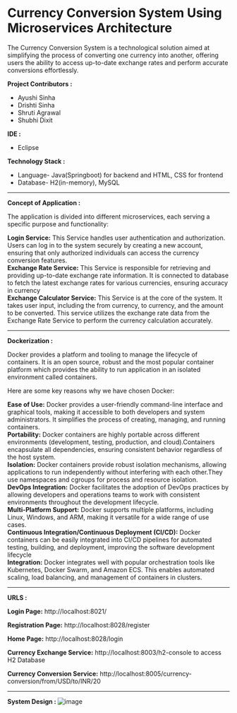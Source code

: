# Currency Conversion System Using Microservices Architecture

The Currency Conversion System is a technological solution aimed at simplifying the process of converting one currency into another, offering users the ability to access up-to-date exchange rates and perform accurate conversions effortlessly. 

<b> Project Contributors : </b>
* Ayushi Sinha
* Drishti Sinha
* Shruti Agrawal
* Shubhi Dixit

<b> IDE : </b> 
* Eclipse

<b> Technology Stack : </b>
* Language- Java(Springboot) for backend and HTML, CSS for frontend
* Database- H2(in-memory), MySQL
<hr>
<b> Concept of Application : </b>

The application is divided into different microservices, each serving a specific purpose and functionality:

**Login Service:** This Service handles user authentication and authorization. Users can log in to the system securely by creating a new account, ensuring that only authorized individuals can access the currency conversion features.
<br>
**Exchange Rate Service:** This Service is responsible for retrieving and providing up-to-date exchange rate information. It is connected to database to fetch the latest exchange rates for various currencies, ensuring accuracy in currency
<br>
**Exchange Calculator Service:** This Service is at the core of the system. It takes user input, including the from currency, to currency, and the amount to be converted. This service utilizes the exchange rate data from the Exchange Rate Service to perform the currency calculation accurately.
<hr>
<b> Dockerization : </b>

Docker provides a platform and tooling to manage the lifecycle of containers. It is an open source, robust and the most popular container platform which provides the ability to run application in an isolated environment called containers.

Here are some key reasons why we have chosen Docker:

**Ease of Use:** Docker provides a user-friendly command-line interface and graphical tools, making it accessible to both developers and system administrators. It simplifies the process of creating, managing, and running containers.
<br>
**Portability:** Docker containers are highly portable across different environments (development, testing, production, and cloud).Containers encapsulate all dependencies, ensuring consistent behavior regardless of the host system.
<br>
**Isolation:** Docker containers provide robust isolation mechanisms, allowing applications to run independently without interfering with each other.They use namespaces and cgroups for process and resource isolation.
<br>
**DevOps Integration:** Docker facilitates the adoption of DevOps practices by allowing developers and operations teams to work with consistent environments throughout the development lifecycle.
<br>
**Multi-Platform Support:** Docker supports multiple platforms, including Linux, Windows, and ARM, making it versatile for a wide range of use cases.
<br>
**Continuous Integration/Continuous Deployment (CI/CD):** Docker containers can be easily integrated into CI/CD pipelines for automated testing, building, and deployment, improving the software development lifecycle
<br>
**Integration:** Docker integrates well with popular orchestration tools like Kubernetes, Docker Swarm, and Amazon ECS. This enables automated scaling, load balancing, and management of containers in clusters.
 <hr>
 <b> URLS : </b>

**Login Page:** http://localhost:8021/

**Registration Page:** http://localhost:8028/register

**Home Page:** http://localhost:8028/login

**Currency Exchange Service:** http://localhost:8003/h2-console to access H2 Database

**Currency Conversion Service:** http://localhost:8005/currency-conversion/from/USD/to/INR/20
<hr>

<b> System Design : </b>
![image](https://github.com/Shubhiidixit/Microservices-Springboot/assets/123651074/65342d47-47af-4d11-9f3b-df0b794521dd)




  
